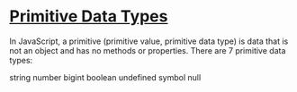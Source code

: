 # [Primitive Data Types](https://developer.mozilla.org/en-US/docs/Glossary/Primitive)

In JavaScript, a primitive (primitive value, primitive data type) is data that is not an object and has no methods or properties. There are 7 primitive data types:

string
number
bigint
boolean
undefined
symbol
null

